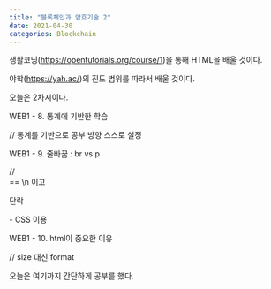 ```yaml
---
title: "블록체인과 암호기술 2"
date: 2021-04-30
categories: Blockchain
---
```


생활코딩(https://opentutorials.org/course/1)을 통해 HTML을 배울 것이다.

야학(https://yah.ac/)의 진도 범위를 따라서 배울 것이다.

오늘은 2차시이다.

 
 
 

WEB1 - 8. 통계에 기반한 학습

// 통계를 기반으로 공부 방향 스스로 설정

WEB1 - 9. 줄바꿈 : br vs p

// <br> == \n 이고 <p style="marin-top:45px;"> 단락 </p> - CSS 이용

WEB1 - 10. html이 중요한 이유

// size 대신 format

 
 
 

오늘은 여기까지 간단하게 공부를 했다.
